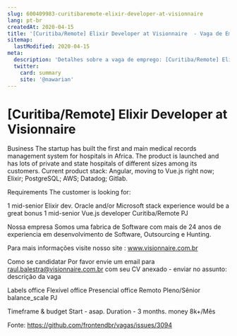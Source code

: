 ```yaml
---
slug: 600409983-curitibaremote-elixir-developer-at-visionnaire
lang: pt-br
createdAt: 2020-04-15
title: '[Curitiba/Remote] Elixir Developer at Visionnaire  - Vaga de Emprego'
sitemap:
  lastModified: 2020-04-15
meta:
  description: 'Detalhes sobre a vaga de emprego: [Curitiba/Remote] Elixir Developer at Visionnaire '
  twitter:
    card: summary
    site: '@nawarian'
---
```


# [Curitiba/Remote] Elixir Developer at Visionnaire 

Business
The startup has built the first and main medical records management system for hospitals in Africa.
The product is launched and has lots of private and state hospitals of different sizes among its customers.
Current product stack: Angular, moving to Vue.js right now; Elixir; PostgreSQL; AWS; Datadog; Gitlab.

Requirements
The customer is looking for:

1 mid-senior Elixir dev. Oracle and/or Microsoft stack experience would be a great bonus
1 mid-senior Vue.js developer
Curitiba/Remote
PJ

Nossa empresa
Somos uma fabrica de Software com mais de 24 anos de experiencia em desenvolvimento de Software, Outsourcing e Hunting.

Para mais informações visite nosso site : www.visionnaire.com.br

Como se candidatar
Por favor envie um email para raul.balestra@visionnaire.com.br com seu CV anexado - enviar no assunto: descrição da vaga

Labels
office Flexível
office Presencial
office Remoto
Pleno/Sênior
balance_scale PJ

Timeframe & budget
Start - asap.
Duration - 3 months.
money 8k+/Mês

Fonte: https://github.com/frontendbr/vagas/issues/3094